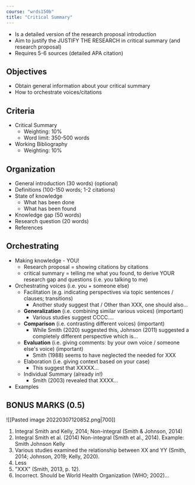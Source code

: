```yaml
---
course: "wrds150b"
title: "Critical Summary"
---
```


- Is a detailed version of the research proposal introduction
- Aim to justify the JUSTIFY THE RESEARCH in critical summary (and research proposal)
- Requires 5-6 sources (detailed APA citation)

## Objectives
- Obtain general information about your critical summary
- How to orchestrate voices/citations

## Criteria
- Critical Summary
    - Weighting: 10%
    - Word limit: 350-500 words
- Working Bibliography
    - Weighting: 10%
    
## Organization
- General introduction (30 words) (optional)
- Definitions (100-150 words; 1-2 citations)
- State of knowledge
    - What has been done
    - What has been found
- Knowledge gap (50 words)
- Research question (20 words)
- References

## Orchestrating
- Making knowledge - YOU!
    - Research proposal = showing citations by citations
    - critical summary = telling me what you found, to derive YOUR research gap and questions (i.e. you talking to me)
- Orchestrating voices (i.e. you + someone else)
    - Facilitation (e.g. indicating perspectives via topic sentences / clauses; transitions)
        - Another study suggest that / Other than XXX, one should also...
    - **Generalization** (i.e. combining similar various voices) (important)
        - Various studies suggest CCCC....
    - **Comparison** (i.e. contrasting different voices) (important)
        - While Smith (2020) suggested this, Johnson (2011) suggested a completely different perspective which is...
    - **Evaluation** (i.e. giving comments: by your own voice / someone else's voice) (important)
        - Smith (1988) seems to have neglected the needed for XXX
    - Elaboration (i.e. giving context based on your case)
        - This suggest that XXXXX...
    - Individual Summary (already in!)
        - Smith (2003) revealed that XXXX...
- Examples

## BONUS MARKS (0.5)
![[Pasted image 20220307120852.png|700]]
1. Integral Smith and Kelly, 2014; Non-integral (Smith & Johnson, 2014)
2. Integral Smith et al. (2014) Non-integral (Smith et al., 2014). Example: Smith Johnson Kelly
3. Various studies examined the relationship between XX and YY (Smith, 2014; Johnson, 2019; Kelly, 2020).
4. Less
5. "XXX" (Smith, 2013, p. 12).
6. Incorrect. Should be World Health Organization (WHO; 2002)...
